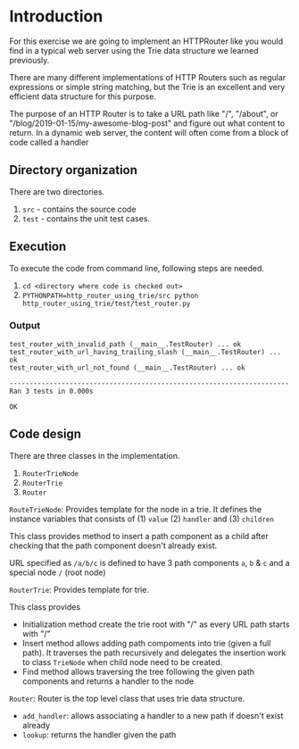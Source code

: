 # Introduction

For this exercise we are going to implement an HTTPRouter like you would find in a typical web server using the Trie data structure we learned previously.

There are many different implementations of HTTP Routers such as regular expressions or simple string matching, but the Trie is an excellent and very efficient data structure for this purpose.

The purpose of an HTTP Router is to take a URL path like "/", "/about", or "/blog/2019-01-15/my-awesome-blog-post" and figure out what content to return. In a dynamic web server, the content will often come from a block of code called a handler

## Directory organization

There are two directories. 
1. `src` - contains the source code
2. `test` - contains the unit test cases. 

## Execution

To execute the code from command line, following steps are needed.

1. `cd <directory where code is checked out>`
2. `PYTHONPATH=http_router_using_trie/src python http_router_using_trie/test/test_router.py`

### Output
```
test_router_with_invalid_path (__main__.TestRouter) ... ok
test_router_with_url_having_trailing_slash (__main__.TestRouter) ... ok
test_router_with_url_not_found (__main__.TestRouter) ... ok

----------------------------------------------------------------------
Ran 3 tests in 0.000s

OK
```


## Code design

There are three classes in the implementation.

1. `RouterTrieNode`
2. `RouterTrie`
3. `Router`

`RouteTrieNode`: Provides template for the node in a trie. It defines the instance variables that consists of (1) `value` (2) `handler` and (3) `children`

This class provides method to insert a path component as a child after checking that the path component doesn't already exist.

URL specified as `/a/b/c` is defined to have 3 path components `a`, `b` & `c` and a special node `/` (root node)

`RouterTrie`: Provides template for trie.

This class provides 
- Initialization method create the trie root with "/" as every URL path starts with "/"
- Insert method allows adding path compoments into trie (given a full path). It traverses the path recursively and delegates the insertion work to class `TrieNode` when child node need to be created.
- Find method allows traversing the tree following the given path components and returns a handler to the node

`Router`: Router is the top level class that uses trie data structure. 

- `add_handler`: allows associating a handler to a new path if doesn't exist already
- `lookup`: returns the handler given the path

